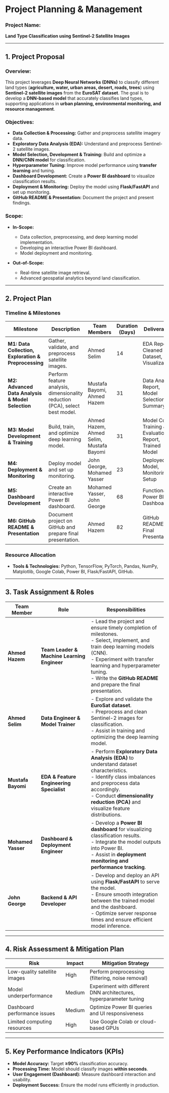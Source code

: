 # **Project Planning & Management**  

### **Project Name:**  
**Land Type Classification using Sentinel-2 Satellite Images**  

---

## **1. Project Proposal**  

### **Overview:**  
This project leverages **Deep Neural Networks (DNNs)** to classify different land types (**agriculture, water, urban areas, desert, roads, trees**) using **Sentinel-2 satellite images** from the **EuroSAT dataset**. The goal is to develop a **DNN-based model** that accurately classifies land types, supporting applications in **urban planning, environmental monitoring, and resource management**.  

### **Objectives:**  
- **Data Collection & Processing:** Gather and preprocess satellite imagery data.  
- **Exploratory Data Analysis (EDA):** Understand and preprocess Sentinel-2 satellite images.  
- **Model Selection, Development & Training:** Build and optimize a **DNN/CNN model** for classification.  
- **Hyperparameter Tuning:** Improve model performance using **transfer learning** and tuning.  
- **Dashboard Development:** Create a **Power BI dashboard** to visualize classification results.  
- **Deployment & Monitoring:** Deploy the model using **Flask/FastAPI** and set up monitoring.  
- **GitHub README & Presentation:** Document the project and present findings.  

### **Scope:**  
- **In-Scope:**  
  - Data collection, preprocessing, and deep learning model implementation.  
  - Developing an interactive Power BI dashboard.  
  - Model deployment and monitoring.  

- **Out-of-Scope:**  
  - Real-time satellite image retrieval.  
  - Advanced geospatial analytics beyond land classification.  

---

## **2. Project Plan**  

### **Timeline & Milestones**  

| **Milestone** | **Description** | **Team Members** | **Duration (Days)** | **Deliverables** |  
|--------------|---------------|----------------|-----------------|----------------|  
| **M1: Data Collection, Exploration & Preprocessing** | Gather, validate, and preprocess satellite images. | Ahmed Selim | 14 | EDA Report, Cleaned Dataset, Visualizations |  
| **M2: Advanced Data Analysis & Model Selection** | Perform feature analysis, dimensionality reduction (PCA), select best model. | Mustafa Bayomi, Ahmed Hazem | 31 | Data Analysis Report, Model Selection Summary |  
| **M3: Model Development & Training** | Build, train, and optimize deep learning model. | Ahmed Hazem, Ahmed Selim, Mustafa Bayomi | 31 | Model Code, Training & Evaluation Report, Trained Model |  
| **M4: Deployment & Monitoring** | Deploy model and set up monitoring. | John George, Mohamed Yasser | 23 | Deployed Model, Monitoring Setup |  
| **M5: Dashboard Development** | Create an interactive Power BI dashboard. | Mohamed Yasser, John George | 68 | Functional Power BI Dashboard |  
| **M6: GitHub README & Presentation** | Document project on GitHub and prepare final presentation. | Ahmed Hazem | 82 | GitHub README, Final Presentation |  

### **Resource Allocation**  
- **Tools & Technologies:** Python, TensorFlow, PyTorch, Pandas, NumPy, Matplotlib, Google Colab, Power BI, Flask/FastAPI, GitHub.  

---

## **3. Task Assignment & Roles**  

| **Team Member** | **Role** | **Responsibilities** |  
|----------------|---------|------------------|  
| **Ahmed Hazem** | **Team Leader & Machine Learning Engineer** | - Lead the project and ensure timely completion of milestones. <br> - Select, implement, and train deep learning models (CNN). <br> - Experiment with transfer learning and hyperparameter tuning. <br> - Write the **GitHub README** and prepare the final presentation. |  
| **Ahmed Selim** | **Data Engineer & Model Trainer** | - Explore and validate the **EuroSat dataset**. <br> - Preprocess and clean Sentinel-2 images for classification. <br> - Assist in training and optimizing the deep learning model. |  
| **Mustafa Bayomi** | **EDA & Feature Engineering Specialist** | - Perform **Exploratory Data Analysis (EDA)** to understand dataset characteristics. <br> - Identify class imbalances and preprocess data accordingly. <br> - Conduct **dimensionality reduction (PCA)** and visualize feature distributions. |  
| **Mohamed Yasser** | **Dashboard & Deployment Engineer** | - Develop a **Power BI dashboard** for visualizing classification results. <br> - Integrate the model outputs into Power BI. <br> - Assist in **deployment monitoring and performance tracking**. |  
| **John George** | **Backend & API Developer** | - Develop and deploy an API using **Flask/FastAPI** to serve the model. <br> - Ensure smooth integration between the trained model and the dashboard. <br> - Optimize server response times and ensure efficient model inference. |  

---

## **4. Risk Assessment & Mitigation Plan**  

| **Risk** | **Impact** | **Mitigation Strategy** |  
|---------|----------|----------------------|  
| Low-quality satellite images | High | Perform preprocessing (filtering, noise removal) |  
| Model underperformance | Medium | Experiment with different DNN architectures, hyperparameter tuning |  
| Dashboard performance issues | Medium | Optimize Power BI queries and UI responsiveness |  
| Limited computing resources | High | Use Google Colab or cloud-based GPUs |  

---

## **5. Key Performance Indicators (KPIs)**  

- **Model Accuracy:** Target **≥90%** classification accuracy.  
- **Processing Time:** Model should classify images **within seconds**.  
- **User Engagement (Dashboard):** Measure dashboard interaction and usability.  
- **Deployment Success:** Ensure the model runs efficiently in production.  

